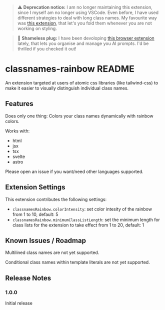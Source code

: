 > :warning: **Deprecation notice:** I am no longer maintaining this extension,
> since I myself am no longer using VSCode. Even before, I have used different
> strategies to deal with long class names. My favourite way was
> [this extension](https://marketplace.visualstudio.com/items?itemName=stivo.tailwind-fold),
> that let's you fold them whenever you are not working on styling.

> :electric_plug: **Shameless plug:** I have been devoloping
> [this browser extension](https://prompt-dress.com) lately, that lets you
> organise and manage you AI prompts. I'd be thrilled if you checked it out!

# classnames-rainbow README

An extension targeted at users of atomic css libraries (like tailwind-css) to
make it easier to visually distinguish individual class names.

## Features

Does only one thing: Colors your class names dynamically with rainbow colors.

Works with:

- html
- jsx
- tsx
- svelte
- astro

Please open an issue if you want/need other languages supported.

## Extension Settings

This extension contributes the following settings:

- `classnamesRainbow.colorIntensity`: set color intesity of the rainbow from 1
  to 10, default: 5
- `classnamesRainbow.minimumClassListLength`: set the minimum length for class
  lists for the extension to take effect from 1 to 20, default: 1

## Known Issues / Roadmap

Multilined class names are not yet supported.

Conditional class names within template literals are not yet supported.

## Release Notes

### 1.0.0

Initial release
